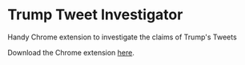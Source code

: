 # Trump Tweet Investigator

Handy Chrome extension to investigate the claims of Trump's Tweets

Download the Chrome extension [here](https://chrome.google.com/webstore/detail/trump-tweet-investigator/ffhfdefmgojojcligjcomiaebeenmojf).
